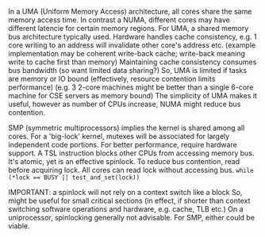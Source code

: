 <!-- SPDX-License-Identifier: zlib-acknowledgement -->
In a UMA (Uniform Memory Access) architecture, all cores share the same memory access time.
In contrast a NUMA, different cores may have different latencie for certain memory regions.
For UMA, a shared memory bus architecture typically used.
Hardware handles cache consistency, e.g. 1 core writing to an address will invalidate other core's address etc. 
(example implementation may be coherent write-back cache; write-back meaning write to cache first than memory)
Maintaining cache consistency consumes bus bandwidth (so want limited data sharing?)
So, UMA is limited if tasks are memory or IO bound (effectively, resource contention limits performance)
(e.g. 3 2-core machines might be better than a single 6-core machine for CSE servers as memory bound)
The simplicity of UMA makes it useful, however as number of CPUs increase, NUMA might reduce bus contention.

SMP (symmetric multiprocessors) implies the kernel is shared among all cores. 
For a 'big-lock' kernel, mutexes will be associated for largely independent code portions.
For better performance, require hardware support.
A TSL instruction blocks other CPUs from accessing memory bus. 
It's atomic, yet is an effective spinlock.
To reduce bus contention, read before acquiring lock.
All cores can read lock without accessing bus. 
`while (*lock == BUSY || test_and_set(lock))`

IMPORTANT: a spinlock will not rely on a context switch like a block
So, might be useful for small critical sections (in effect, if shorter than context switching software operations and hardware, e.g. cache, TLB etc.)
On a uniprocessor, spinlocking generally not advisable.
For SMP, either could be viable.
